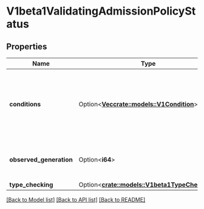 # V1beta1ValidatingAdmissionPolicyStatus

## Properties

Name | Type | Description | Notes
------------ | ------------- | ------------- | -------------
**conditions** | Option<[**Vec<crate::models::V1Condition>**](v1.Condition.md)> | The conditions represent the latest available observations of a policy's current state. | [optional]
**observed_generation** | Option<**i64**> | The generation observed by the controller. | [optional]
**type_checking** | Option<[**crate::models::V1beta1TypeChecking**](v1beta1.TypeChecking.md)> |  | [optional]

[[Back to Model list]](../README.md#documentation-for-models) [[Back to API list]](../README.md#documentation-for-api-endpoints) [[Back to README]](../README.md)


